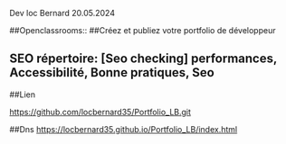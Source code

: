 
Dev loc Bernard  20.05.2024

##Openclassrooms::
##Créez et publiez votre portfolio de développeur

## SEO  répertoire:  [Seo checking]  performances, Accessibilité, Bonne pratiques, Seo

##Lien

https://github.com/locbernard35/Portfolio_LB.git


##Dns
https://locbernard35.github.io/Portfolio_LB/index.html














